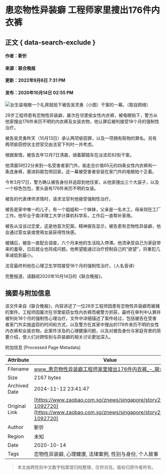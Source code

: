 # 患恋物性异装癖 工程师家里搜出176件内衣裤

## 正文 { data-search-exclude }


#### 作者：靳忻

#### 来源：联合晚报

#### 更新：2022年9月6日 7:31 PM

#### 发布：2020年10月14日 02:55 PM

![女生装电眼一个礼拜就拍下被告吴灵勇（小图）干案的一幕。（取自网络）](https://static.zaobao.com.sg/s3fs-public/styles/article_large_full/public/images/202010/20201014/20201014_ln_touqie.jpg?VersionId=5CeKZeuZXA6k29qNA8iYYIO_6Cn98lhy&itok=JKMPx2pS)

28岁工程师患有恋物性异装癖，屡次在邻里偷女性内衣裤，被电眼拍下，警方从他家搜出176件来历不明的内衣裤及女装衣物，他认罪后被判接受18个月的强制性治疗。

被告吴灵勇昨天（10月13日）承认两项偷窃罪，以及一项拥有赃物的罪名。另有两项偷窃控状主控官交由法官下判时一并考虑。

根据案情，被告去年12月7日清晨，骑着脚踏车在淡滨尼82街干案。

他清晨5时22分来到一名受害者家门外，偷走总价值65元的四条女性内衣裤和一条连身裤，塞进斜肩包带回家。这一幕被受害者安装在家门外的电眼拍个正着。

今年3月17日，警方确认被告身份并追踪到他住家，从他家搜出三个大袋子，以及一个棕色包包，里头装有176件来历不明的女装。

被告的代表律师求情时，请求法官判他接受强制性治疗。

被告是家中唯一的儿子，有一个姐姐和一个妹妹，父亲是一名木工，母亲则在工厂工作。他毕业于南洋理工大学计算机科学系，工作后一直帮补家用。

被告从没谈过恋爱，这是他首次犯案。精神报告显示，被告患有恋物性异装癖，他会通过穿女装或使用女装获得性快感。

被捕后，被告一直配合调查，六个月来他的生活陷入停滞。他须承受自己为家庭带来的羞辱，日后就业也将成问题。他希望能通过治疗控制自己的“欲望”，将重犯几率减低到最小。

法官最终判他在心理卫生学院接受18个月的强制性治疗。（人名音译）

完整报道，请翻阅2020年10月14日的《联合晚报》。

## 摘要与附加信息

<!-- tcd_abstract -->
该文件来自《联合晚报》，内容讲述了一位28岁工程师因患有恋物性异装癖而被捕的案件。工程师因屡次在邻里偷窃女性内衣裤而被警方抓获，最终在审判中认罪并被判处18个月的强制性心理治疗。文件中详细描述了案件经过，包括被告在受害者家门外实施盗窃的时间和方式，以及警方在其家中搜出的176件来历不明的女性内衣裤和女装衣物。此案件涉及的心理健康问题，以及对被告身份与家庭背景的简要介绍，使人们对跨性别与异装癖的相关讨论更加深入。
<!-- tcd_abstract_end -->

附加信息 [Processed Page Metadata]

| Attribute       | Value                                  |
|-----------------|----------------------------------------|
| Filename        | www_患恋物性异装癖工程师家里搜出176件内衣裤_-_联合早报.md                             |
| Size            | 2167 bytes                           |
| Archived Date   | 2024-11-12 23:41:47                             |
| Original Link   | [https://www.zaobao.com.sg/znews/singapore/story20201014-1092720](https://www.zaobao.com.sg/znews/singapore/story20201014-1092720)                       |
| Author          | 靳忻                               |
| Region          | 未知                               |
| Date            | 2020-10-14                                 |
| Tags            | 恋物性异装癖, 心理健康, 法律案例, 性别与身份, 个人故事                                 |
>
> 本文由跨性别中文数字档案馆归档整理，仅供浏览。版权归原作者所有。
>